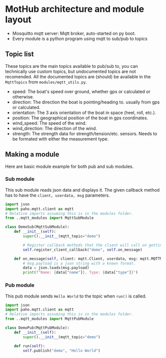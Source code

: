 # MotHub architecture and module layout

- Mosquitto mqtt server: Mqtt broker, auto-started on py boot.
- Every module is a python program using mqtt to sub/pub to topics

## Topic list
These topics are the main topics available to pub/sub to, you can technically use custom topics, but undocumented topics are not recomended. All the documented topics are (should) be available in the `MqttTopics` from `modules/mqtt_utils.py`.
- speed: The boat's speed over ground, whether gps or calculated or otherwise.
- direction: The direction the boat is pointing/heading to. usually from gps or calculated.
- orientation: The 3 axis orientation of the boat in space (heel, roll, etc.).
- position: The geographical position of the boat in gps coordinates.
- wind_speed: The speed of the wind.
- wind_direction: The direction of the wind.
- strength: The strength data for strength/tension/etc. sensors. Needs to be formated with either the measurement type.

## Making a module
Here are basic module example for both pub and sub modules.
### Sub module
This sub module reads json data and displays it.
The given callback method has to have the `client, userdata, msg` parameters.
```python
import json
import paho.mqtt.client as mqtt
# Relative imports assuming this is in the modules folder.
from ..mqtt_modules import MqttSubModule 

class DemoSub(MqttSubModule):
    def __init__(self):
        super().__init__(mqtt_topic="demo")

        # Register callback methods that the client will call on getting data.
        self.register_client_callback("demo", self.on_message)

    def on_message(self, client: mqtt.Client, userdata, msg: mqtt.MQTTMessage):
        # msg.payload is a json string with a known format.
        data = json.loads(msg.payload) 
        print(f"Name: {data["name"]}, Type: {data["type"]}")
```
### Pub module
This pub module sends `Hello World` to the topic when `run()` is called.
```python
import json
import paho.mqtt.client as mqtt
# Relative imports assuming this is in the modules folder.
from ..mqtt_modules import MqttPubModule 

class DemoPub(MqttPubModule):
    def __init__(self):
        super().__init__(mqtt_topic="demo")

    def run(self):
        self.publish("demo", "Hello World")
```

